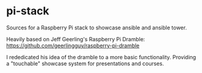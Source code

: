 # pi-stack

Sources for a Raspberry Pi stack to showcase ansible and ansible tower.

Heavily based on Jeff Geerling's Raspberry Pi Dramble:
https://github.com/geerlingguy/raspberry-pi-dramble

I rededicated his idea of the dramble to a more basic functionality.
Providing a "touchable" showcase system for presentations and courses.

